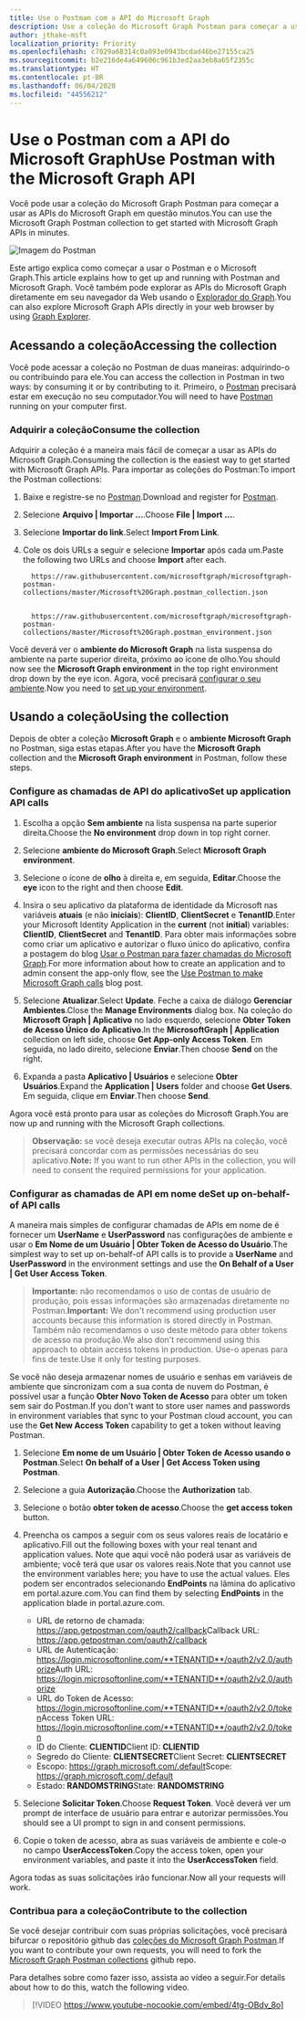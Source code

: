 ```yaml
---
title: Use o Postman com a API do Microsoft Graph
description: Use a coleção do Microsoft Graph Postman para começar a usar as APIs do Microsoft Graph em questão minutos.
author: jthake-msft
localization_priority: Priority
ms.openlocfilehash: c7029a68314c0a093e0943bcdad46be27155ca25
ms.sourcegitcommit: b2e216de4a649606c961b3ed2aa3eb8a65f2355c
ms.translationtype: HT
ms.contentlocale: pt-BR
ms.lasthandoff: 06/04/2020
ms.locfileid: "44556212"
---
```

# <a name="use-postman-with-the-microsoft-graph-api"></a><span data-ttu-id="23dff-103">Use o Postman com a API do Microsoft Graph</span><span class="sxs-lookup"><span data-stu-id="23dff-103">Use Postman with the Microsoft Graph API</span></span>

<span data-ttu-id="23dff-104">Você pode usar a coleção do Microsoft Graph Postman para começar a usar as APIs do Microsoft Graph em questão minutos.</span><span class="sxs-lookup"><span data-stu-id="23dff-104">You can use the Microsoft Graph Postman collection to get started with Microsoft Graph APIs in minutes.</span></span>

![Imagem do Postman](https://github.com/microsoftgraph/microsoftgraph-postman-collections/blob/master/images/postman.png?raw=true)

<span data-ttu-id="23dff-106">Este artigo explica como começar a usar o Postman e o Microsoft Graph.</span><span class="sxs-lookup"><span data-stu-id="23dff-106">This article explains how to get up and running with Postman and Microsoft Graph.</span></span> <span data-ttu-id="23dff-107">Você também pode explorar as APIs do Microsoft Graph diretamente em seu navegador da Web usando o [Explorador do Graph](https://developer.microsoft.com/graph/graph-explorer).</span><span class="sxs-lookup"><span data-stu-id="23dff-107">You can also explore Microsoft Graph APIs directly in your web browser by using [Graph Explorer](https://developer.microsoft.com/graph/graph-explorer).</span></span>

## <a name="accessing-the-collection"></a><span data-ttu-id="23dff-108">Acessando a coleção</span><span class="sxs-lookup"><span data-stu-id="23dff-108">Accessing the collection</span></span>
<span data-ttu-id="23dff-109">Você pode acessar a coleção no Postman de duas maneiras: adquirindo-o ou contribuindo para ele.</span><span class="sxs-lookup"><span data-stu-id="23dff-109">You can access the collection in Postman in two ways: by consuming it or by contributing to it.</span></span> <span data-ttu-id="23dff-110">Primeiro, o [Postman](https://www.getpostman.com/) precisará estar em execução no seu computador.</span><span class="sxs-lookup"><span data-stu-id="23dff-110">You will need to have [Postman](https://www.getpostman.com/) running on your computer first.</span></span>

### <a name="consume-the-collection"></a><span data-ttu-id="23dff-111">Adquirir a coleção</span><span class="sxs-lookup"><span data-stu-id="23dff-111">Consume the collection</span></span>
<span data-ttu-id="23dff-112">Adquirir a coleção é a maneira mais fácil de começar a usar as APIs do Microsoft Graph.</span><span class="sxs-lookup"><span data-stu-id="23dff-112">Consuming the collection is the easiest way to get started with Microsoft Graph APIs.</span></span> <span data-ttu-id="23dff-113">Para importar as coleções do Postman:</span><span class="sxs-lookup"><span data-stu-id="23dff-113">To import the Postman collections:</span></span>

1. <span data-ttu-id="23dff-114">Baixe e registre-se no [Postman](https://www.getpostman.com/).</span><span class="sxs-lookup"><span data-stu-id="23dff-114">Download and register for [Postman](https://www.getpostman.com/).</span></span>
2. <span data-ttu-id="23dff-115">Selecione **Arquivo | Importar ...**.</span><span class="sxs-lookup"><span data-stu-id="23dff-115">Choose **File | Import ...**.</span></span>
3. <span data-ttu-id="23dff-116">Selecione **Importar do link**.</span><span class="sxs-lookup"><span data-stu-id="23dff-116">Select **Import From Link**.</span></span>
4. <span data-ttu-id="23dff-117">Cole os dois URLs a seguir e selecione **Importar** após cada um.</span><span class="sxs-lookup"><span data-stu-id="23dff-117">Paste the following two URLs and choose **Import** after each.</span></span>

    ```
      https://raw.githubusercontent.com/microsoftgraph/microsoftgraph-postman-collections/master/Microsoft%20Graph.postman_collection.json
      
    ```
    ```
      https://raw.githubusercontent.com/microsoftgraph/microsoftgraph-postman-collections/master/Microsoft%20Graph.postman_environment.json

    ```

<span data-ttu-id="23dff-118">Você deverá ver o **ambiente do Microsoft Graph** na lista suspensa do ambiente na parte superior direita, próximo ao ícone de olho.</span><span class="sxs-lookup"><span data-stu-id="23dff-118">You should now see the **Microsoft Graph environment** in the top right environment drop down by the eye icon.</span></span> <span data-ttu-id="23dff-119">Agora, você precisará [configurar o seu ambiente](#using-the-collection).</span><span class="sxs-lookup"><span data-stu-id="23dff-119">Now you need to  [set up your environment](#using-the-collection).</span></span>

## <a name="using-the-collection"></a><span data-ttu-id="23dff-120">Usando a coleção</span><span class="sxs-lookup"><span data-stu-id="23dff-120">Using the collection</span></span>
<span data-ttu-id="23dff-121">Depois de obter a coleção **Microsoft Graph** e o **ambiente Microsoft Graph** no Postman, siga estas etapas.</span><span class="sxs-lookup"><span data-stu-id="23dff-121">After you have the **Microsoft Graph** collection and the **Microsoft Graph environment** in Postman, follow these steps.</span></span>

### <a name="set-up-application-api-calls"></a><span data-ttu-id="23dff-122">Configure as chamadas de API do aplicativo</span><span class="sxs-lookup"><span data-stu-id="23dff-122">Set up application API calls</span></span>

1. <span data-ttu-id="23dff-123">Escolha a opção **Sem ambiente** na lista suspensa na parte superior direita.</span><span class="sxs-lookup"><span data-stu-id="23dff-123">Choose the **No environment** drop down in top right corner.</span></span>
2. <span data-ttu-id="23dff-124">Selecione **ambiente do Microsoft Graph**.</span><span class="sxs-lookup"><span data-stu-id="23dff-124">Select **Microsoft Graph environment**.</span></span>
3. <span data-ttu-id="23dff-125">Selecione o ícone de **olho** à direita e, em seguida, **Editar**.</span><span class="sxs-lookup"><span data-stu-id="23dff-125">Choose the **eye** icon to the right and then choose **Edit**.</span></span>
4. <span data-ttu-id="23dff-126">Insira o seu aplicativo da plataforma de identidade da Microsoft nas variáveis **atuais** (e não **iniciais**): **ClientID**, **ClientSecret** e **TenantID**.</span><span class="sxs-lookup"><span data-stu-id="23dff-126">Enter your Microsoft Identity Application in the **current** (not **initial**) variables: **ClientID**, **ClientSecret** and **TenantID**.</span></span> 
 <span data-ttu-id="23dff-127">Para obter mais informações sobre como criar um aplicativo e autorizar o fluxo único do aplicativo, confira a postagem do blog [Usar o Postman para fazer chamadas do Microsoft Graph](https://developer.microsoft.com/pt-BR/graph/blogs/30daysmsgraph-day-13-postman-to-make-microsoft-graph-calls/).</span><span class="sxs-lookup"><span data-stu-id="23dff-127">For more information about how to create an application and to admin consent the app-only flow, see the [Use Postman to make Microsoft Graph calls](https://developer.microsoft.com/pt-BR/graph/blogs/30daysmsgraph-day-13-postman-to-make-microsoft-graph-calls/) blog post.</span></span>

5. <span data-ttu-id="23dff-128">Selecione **Atualizar**.</span><span class="sxs-lookup"><span data-stu-id="23dff-128">Select **Update**.</span></span> <span data-ttu-id="23dff-129">Feche a caixa de diálogo **Gerenciar Ambientes**.</span><span class="sxs-lookup"><span data-stu-id="23dff-129">Close the **Manage Environments** dialog box.</span></span> <span data-ttu-id="23dff-130">Na coleção do **Microsoft Graph | Aplicativo** no lado esquerdo, selecione **Obter Token de Acesso Único do Aplicativo**.</span><span class="sxs-lookup"><span data-stu-id="23dff-130">In the **MicrosoftGraph | Application** collection on left side, choose **Get App-only Access Token**.</span></span> <span data-ttu-id="23dff-131">Em seguida, no lado direito, selecione **Enviar**.</span><span class="sxs-lookup"><span data-stu-id="23dff-131">Then choose **Send** on the right.</span></span>
6. <span data-ttu-id="23dff-132">Expanda a pasta **Aplicativo | Usuários** e selecione **Obter Usuários**.</span><span class="sxs-lookup"><span data-stu-id="23dff-132">Expand the **Application | Users** folder and choose **Get Users**.</span></span> <span data-ttu-id="23dff-133">Em seguida, clique em **Enviar**.</span><span class="sxs-lookup"><span data-stu-id="23dff-133">Then choose **Send**.</span></span>

<span data-ttu-id="23dff-134">Agora você está pronto para usar as coleções do Microsoft Graph.</span><span class="sxs-lookup"><span data-stu-id="23dff-134">You are now up and running with the Microsoft Graph collections.</span></span>

><span data-ttu-id="23dff-135">**Observação:** se você deseja executar outras APIs na coleção, você precisará concordar com as permissões necessárias do seu aplicativo.</span><span class="sxs-lookup"><span data-stu-id="23dff-135">**Note:** If you want to run other APIs in the collection, you will need to consent the required permissions for your application.</span></span>

### <a name="set-up-on-behalf-of-api-calls"></a><span data-ttu-id="23dff-136">Configurar as chamadas de API em nome de</span><span class="sxs-lookup"><span data-stu-id="23dff-136">Set up on-behalf-of API calls</span></span>
<span data-ttu-id="23dff-137">A maneira mais simples de configurar chamadas de APIs em nome de é fornecer um **UserName** e **UserPassword** nas configurações de ambiente e usar o **Em Nome de um Usuário | Obter Token de Acesso do Usuário**.</span><span class="sxs-lookup"><span data-stu-id="23dff-137">The simplest way to set up on-behalf-of API calls is to provide a **UserName** and **UserPassword** in the environment settings and use the **On Behalf of a User | Get User Access Token**.</span></span> 

><span data-ttu-id="23dff-138">**Importante:** não recomendamos o uso de contas de usuário de produção, pois essas informações são armazenadas diretamente no Postman.</span><span class="sxs-lookup"><span data-stu-id="23dff-138">**Important:** We don't recommend using production user accounts because this information is stored directly in Postman.</span></span> <span data-ttu-id="23dff-139">Também não recomendamos o uso deste método para obter tokens de acesso na produção.</span><span class="sxs-lookup"><span data-stu-id="23dff-139">We also don't  recommend using this approach to obtain access tokens in production.</span></span> <span data-ttu-id="23dff-140">Use-o apenas para fins de teste.</span><span class="sxs-lookup"><span data-stu-id="23dff-140">Use it only for testing purposes.</span></span>

<span data-ttu-id="23dff-141">Se você não deseja armazenar nomes de usuário e senhas em variáveis de ambiente que sincronizam com a sua conta de nuvem do Postman, é possível usar a função **Obter Novo Token de Acesso** para obter um token sem sair do Postman.</span><span class="sxs-lookup"><span data-stu-id="23dff-141">If you don't want to store user names and passwords in environment variables that sync to your Postman cloud account, you can use the  **Get New Access Token** capability to get a token without leaving Postman.</span></span>

1. <span data-ttu-id="23dff-142">Selecione **Em nome de um Usuário | Obter Token de Acesso usando o Postman**.</span><span class="sxs-lookup"><span data-stu-id="23dff-142">Select **On behalf of a User | Get Access Token using Postman**.</span></span>
2. <span data-ttu-id="23dff-143">Selecione a guia **Autorização**.</span><span class="sxs-lookup"><span data-stu-id="23dff-143">Choose the **Authorization** tab.</span></span>
3. <span data-ttu-id="23dff-144">Selecione o botão **obter token de acesso**.</span><span class="sxs-lookup"><span data-stu-id="23dff-144">Choose the **get access token** button.</span></span>
4. <span data-ttu-id="23dff-145">Preencha os campos a seguir com os seus valores reais de locatário e aplicativo.</span><span class="sxs-lookup"><span data-stu-id="23dff-145">Fill out the following boxes with your real tenant and application values.</span></span> <span data-ttu-id="23dff-146">Note que aqui você não poderá usar as variáveis de ambiente; você terá que usar os valores reais.</span><span class="sxs-lookup"><span data-stu-id="23dff-146">Note that you cannot use the environment variables here; you have to use the actual values.</span></span> <span data-ttu-id="23dff-147">Eles podem ser encontrados selecionando **EndPoints** na lâmina do aplicativo em portal.azure.com.</span><span class="sxs-lookup"><span data-stu-id="23dff-147">You can find them by selecting **EndPoints** in the application blade in portal.azure.com.</span></span>

    - <span data-ttu-id="23dff-148">URL de retorno de chamada: https://app.getpostman.com/oauth2/callback</span><span class="sxs-lookup"><span data-stu-id="23dff-148">Callback URL: https://app.getpostman.com/oauth2/callback</span></span>
    - <span data-ttu-id="23dff-149">URL de Autenticação: https://login.microsoftonline.com/**TENANTID**/oauth2/v2.0/authorize</span><span class="sxs-lookup"><span data-stu-id="23dff-149">Auth URL: https://login.microsoftonline.com/**TENANTID**/oauth2/v2.0/authorize</span></span>
    - <span data-ttu-id="23dff-150">URL do Token de Acesso: https://login.microsoftonline.com/**TENANTID**/oauth2/v2.0/token</span><span class="sxs-lookup"><span data-stu-id="23dff-150">Access Token URL: https://login.microsoftonline.com/**TENANTID**/oauth2/v2.0/token</span></span>
    - <span data-ttu-id="23dff-151">ID do Cliente: **CLIENTID**</span><span class="sxs-lookup"><span data-stu-id="23dff-151">Client ID: **CLIENTID**</span></span>
    - <span data-ttu-id="23dff-152">Segredo do Cliente: **CLIENTSECRET**</span><span class="sxs-lookup"><span data-stu-id="23dff-152">Client Secret: **CLIENTSECRET**</span></span>
    - <span data-ttu-id="23dff-153">Escopo: https://graph.microsoft.com/.default</span><span class="sxs-lookup"><span data-stu-id="23dff-153">Scope: https://graph.microsoft.com/.default</span></span>
    - <span data-ttu-id="23dff-154">Estado: **RANDOMSTRING**</span><span class="sxs-lookup"><span data-stu-id="23dff-154">State: **RANDOMSTRING**</span></span>
 
5. <span data-ttu-id="23dff-155">Selecione **Solicitar Token**.</span><span class="sxs-lookup"><span data-stu-id="23dff-155">Choose **Request Token**.</span></span> <span data-ttu-id="23dff-156">Você deverá ver um prompt de interface de usuário para entrar e autorizar permissões.</span><span class="sxs-lookup"><span data-stu-id="23dff-156">You should see a UI prompt to sign in and consent permissions.</span></span>
6. <span data-ttu-id="23dff-157">Copie o token de acesso, abra as suas variáveis de ambiente e cole-o no campo **UserAccessToken**.</span><span class="sxs-lookup"><span data-stu-id="23dff-157">Copy the access token, open your environment variables, and paste it into the **UserAccessToken** field.</span></span>

<span data-ttu-id="23dff-158">Agora todas as suas solicitações irão funcionar.</span><span class="sxs-lookup"><span data-stu-id="23dff-158">Now all your requests will work.</span></span>


### <a name="contribute-to-the-collection"></a><span data-ttu-id="23dff-159">Contribua para a coleção</span><span class="sxs-lookup"><span data-stu-id="23dff-159">Contribute to the collection</span></span>
<span data-ttu-id="23dff-160">Se você desejar contribuir com suas próprias solicitações, você precisará bifurcar o repositório github das [coleções do Microsoft Graph Postman](https://github.com/microsoftgraph/microsoftgraph-postman-collections).</span><span class="sxs-lookup"><span data-stu-id="23dff-160">If you want to contribute your own requests, you will need to fork the [Microsoft Graph Postman collections](https://github.com/microsoftgraph/microsoftgraph-postman-collections) github repo.</span></span> 

<span data-ttu-id="23dff-161">Para detalhes sobre como fazer isso, assista ao vídeo a seguir.</span><span class="sxs-lookup"><span data-stu-id="23dff-161">For details about how to do this, watch the following video.</span></span>

> [!VIDEO https://www.youtube-nocookie.com/embed/4tg-OBdv_8o]
